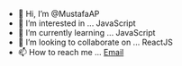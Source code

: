- 👋 Hi, I’m @MustafaAP
- 👀 I’m interested in ... JavaScript
- 🌱 I’m currently learning ... JavaScript
- 💞️ I’m looking to collaborate on ... ReactJS
- 📫 How to reach me ... [Email](mcpehoruken@gmail.com)


